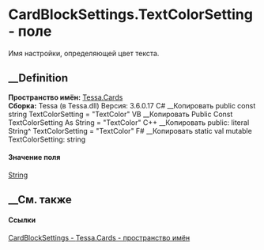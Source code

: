 # CardBlockSettings.TextColorSetting - поле
Имя настройки, определяющей цвет текста.
##  __Definition
 **Пространство имён:** [Tessa.Cards](N_Tessa_Cards.htm)  
 **Сборка:** Tessa (в Tessa.dll) Версия: 3.6.0.17
C# __Копировать
     public const string TextColorSetting = "TextColor"
VB __Копировать
     Public Const TextColorSetting As String = "TextColor"
C++ __Копировать
     public:
    literal String^ TextColorSetting = "TextColor"
F# __Копировать
     static val mutable TextColorSetting: string
#### Значение поля
[String](https://learn.microsoft.com/dotnet/api/system.string)
##  __См. также
#### Ссылки
[CardBlockSettings - ](T_Tessa_Cards_CardBlockSettings.htm)
[Tessa.Cards - пространство имён](N_Tessa_Cards.htm)
